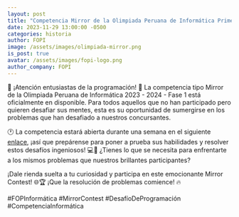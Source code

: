 ```yaml
---
layout: post
title: "Competencia Mirror de la Olimpiada Peruana de Informática Primera Fase"
date: 2023-11-29 13:00:00 -0500
categories: historia
author: FOPI
image: /assets/images/olimpiada-mirror.png
is_post: true
avatar: /assets/images/fopi-logo.png
author_company: FOPI
---
```


🌟 ¡Atención entusiastas de la programación! 🚀 La competencia tipo Mirror de la Olimpiada Peruana de Informática 2023 - 2024 - Fase 1 está oficialmente en disponible. Para todos aquellos que no han participado pero quieren desafiar sus mentes, esta es su oportunidad de sumergirse en los problemas que han desafiado a nuestros concursantes.

🕐 La competencia estará abierta durante una semana en el siguiente [enlace](https://omegaup.com/arena/OPI2024F1PUBLIC), ¡así que prepárense para poner a prueba sus habilidades y resolver estos desafíos ingeniosos! 💻🧠 ¿Tienes lo que se necesita para enfrentarte a los mismos problemas que nuestros brillantes participantes?

¡Dale rienda suelta a tu curiosidad y participa en este emocionante Mirror Contest! 🌐🏆 ¡Que la resolución de problemas comience! 🔥

#FOPInformática #MirrorContest #DesafíoDeProgramación #CompetenciaInformática
